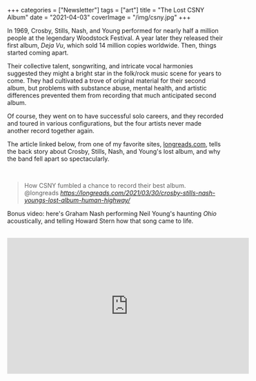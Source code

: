+++
categories = ["Newsletter"]
tags = ["art"]
title = "The Lost CSNY Album"
date = "2021-04-03"
coverImage = "/img/csny.jpg"
+++

In 1969, Crosby, Stills, Nash, and Young performed for nearly half a million people at the legendary Woodstock Festival. A year later they released their first album, *Deja Vu*, which sold 14 million copies worldwide. Then, things started coming apart.

<!--more-->

Their collective talent, songwriting, and intricate vocal harmonies suggested they might a bright star in the folk/rock music scene for years to come. They had cultivated a trove of original material for their second album, but problems with substance abuse, mental health, and artistic differences prevented them from recording that much anticipated second album.

Of course, they went on to have successful solo careers, and they recorded and toured in various configurations, but the four artists never made another record together again.

The article linked below, from one of my favorite sites, <a target="_blank" href="https://longreads.com">longreads.com</a>, tells the back story about Crosby, Stills, Nash, and Young's lost album, and why the band fell apart so spectacularly.

<br>

<blockquote class="quoteback" darkmode="" data-title="Crosby%2C%20Stills%2C%20Nash%20%26%20Young%E2%80%99s%20Lost%20Album%2C%20Human%C2%A0Highway%20" data-author="@longreads" cite="https://longreads.com/2021/03/30/crosby-stills-nash-youngs-lost-album-human-highway/">
How CSNY fumbled a chance to record their best album.
<footer>@longreads<cite> <a href="https://longreads.com/2021/03/30/crosby-stills-nash-youngs-lost-album-human-highway/">https://longreads.com/2021/03/30/crosby-stills-nash-youngs-lost-album-human-highway/</a></cite></footer>
</blockquote><script note="" src="https://cdn.jsdelivr.net/gh/Blogger-Peer-Review/quotebacks@1/quoteback.js"></script>

Bonus video: here's Graham Nash performing Neil Young's haunting *Ohio* acoustically, and telling Howard Stern how that song came to life.

<br>

<iframe width="560" height="315" src="https://www.youtube.com/embed/J1zuRSlckD8" title="YouTube video player" frameborder="0" allow="accelerometer; autoplay; clipboard-write; encrypted-media; gyroscope; picture-in-picture" allowfullscreen></iframe>


